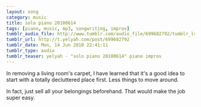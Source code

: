```yaml
---
layout: song
category: music
title: solo piano 20100614
tags: [piano, music, mp3, songwriting, improv]
tumblr_audio_file: http://www.tumblr.com/audio_file/699682792/tumblr_l41e8nnvzo1qzo4ep
tumblr_url: http://t.yelyah.com/post/699682792
tumblr_date: Mon, 14 Jun 2010 22:41:11
tumblr_type: audio
tumblr_teaser: yelyah - "solo piano 20100614" piano improv
---
```

In removing a living room's carpet, I have learned that it's a good idea to start with a totally decluttered place first. Less things to move around.

In fact, just sell all your belongings beforehand. That would make the job super easy.
